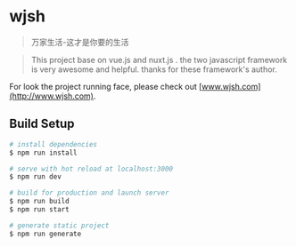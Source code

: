 # wjsh

> 万家生活-这才是你要的生活

> This project base on vue.js and nuxt.js . the two javascript framework is very awesome and helpful. thanks for these framework's author.


For look the project running face, please check out [www.wjsh.com](http://www.wjsh.com).

## Build Setup

``` bash
# install dependencies
$ npm run install

# serve with hot reload at localhost:3000
$ npm run dev

# build for production and launch server
$ npm run build
$ npm run start

# generate static project
$ npm run generate
```


